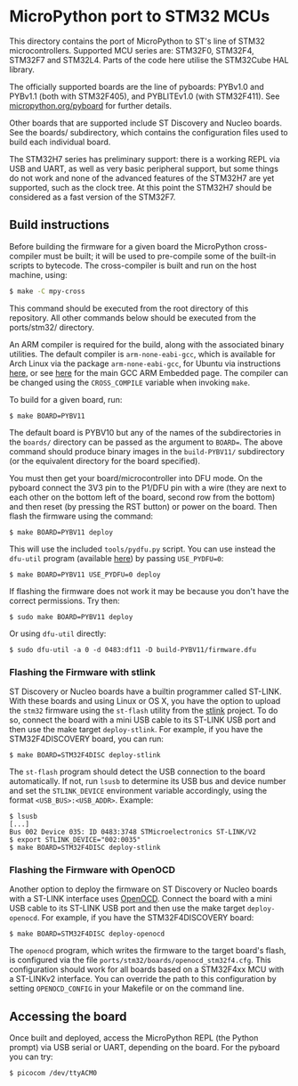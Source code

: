 MicroPython port to STM32 MCUs
==============================

This directory contains the port of MicroPython to ST's line of STM32
microcontrollers.  Supported MCU series are: STM32F0, STM32F4, STM32F7 and
STM32L4.  Parts of the code here utilise the STM32Cube HAL library.

The officially supported boards are the line of pyboards: PYBv1.0 and PYBv1.1
(both with STM32F405), and PYBLITEv1.0 (with STM32F411).  See
[micropython.org/pyboard](http://www.micropython.org/pyboard/) for further
details.

Other boards that are supported include ST Discovery and Nucleo boards.
See the boards/ subdirectory, which contains the configuration files used
to build each individual board.

The STM32H7 series has preliminary support: there is a working REPL via
USB and UART, as well as very basic peripheral support, but some things do
not work and none of the advanced features of the STM32H7 are yet supported,
such as the clock tree.  At this point the STM32H7 should be considered as a
fast version of the STM32F7.

Build instructions
------------------

Before building the firmware for a given board the MicroPython cross-compiler
must be built; it will be used to pre-compile some of the built-in scripts to
bytecode.  The cross-compiler is built and run on the host machine, using:
```bash
$ make -C mpy-cross
```
This command should be executed from the root directory of this repository.
All other commands below should be executed from the ports/stm32/ directory.

An ARM compiler is required for the build, along with the associated binary
utilities.  The default compiler is `arm-none-eabi-gcc`, which is available for
Arch Linux via the package `arm-none-eabi-gcc`, for Ubuntu via instructions
[here](https://launchpad.net/~team-gcc-arm-embedded/+archive/ubuntu/ppa), or
see [here](https://launchpad.net/gcc-arm-embedded) for the main GCC ARM
Embedded page.  The compiler can be changed using the `CROSS_COMPILE` variable
when invoking `make`.

To build for a given board, run:

    $ make BOARD=PYBV11

The default board is PYBV10 but any of the names of the subdirectories in the
`boards/` directory can be passed as the argument to `BOARD=`.  The above command
should produce binary images in the `build-PYBV11/` subdirectory (or the
equivalent directory for the board specified).

You must then get your board/microcontroller into DFU mode.  On the pyboard
connect the 3V3 pin to the P1/DFU pin with a wire (they are next to each
other on the bottom left of the board, second row from the bottom) and then
reset (by pressing the RST button) or power on the board.  Then flash the
firmware using the command:

    $ make BOARD=PYBV11 deploy

This will use the included `tools/pydfu.py` script.  You can use instead the
`dfu-util` program (available [here](http://dfu-util.sourceforge.net/)) by
passing `USE_PYDFU=0`:

    $ make BOARD=PYBV11 USE_PYDFU=0 deploy

If flashing the firmware does not work it may be because you don't have the
correct permissions.  Try then:

    $ sudo make BOARD=PYBV11 deploy

Or using `dfu-util` directly:

    $ sudo dfu-util -a 0 -d 0483:df11 -D build-PYBV11/firmware.dfu


### Flashing the Firmware with stlink

ST Discovery or Nucleo boards have a builtin programmer called ST-LINK. With
these boards and using Linux or OS X, you have the option to upload the
`stm32` firmware using the `st-flash` utility from the
[stlink](https://github.com/texane/stlink) project. To do so, connect the board
with a mini USB cable to its ST-LINK USB port and then use the make target
`deploy-stlink`. For example, if you have the STM32F4DISCOVERY board, you can
run:

    $ make BOARD=STM32F4DISC deploy-stlink

The `st-flash` program should detect the USB connection to the board
automatically. If not, run `lsusb` to determine its USB bus and device number
and set the `STLINK_DEVICE` environment variable accordingly, using the format
`<USB_BUS>:<USB_ADDR>`. Example:

    $ lsusb
    [...]
    Bus 002 Device 035: ID 0483:3748 STMicroelectronics ST-LINK/V2
    $ export STLINK_DEVICE="002:0035"
    $ make BOARD=STM32F4DISC deploy-stlink


### Flashing the Firmware with OpenOCD

Another option to deploy the firmware on ST Discovery or Nucleo boards with a
ST-LINK interface uses [OpenOCD](http://openocd.org/). Connect the board with
a mini USB cable to its ST-LINK USB port and then use the make target
`deploy-openocd`. For example, if you have the STM32F4DISCOVERY board:

    $ make BOARD=STM32F4DISC deploy-openocd

The `openocd` program, which writes the firmware to the target board's flash,
is configured via the file `ports/stm32/boards/openocd_stm32f4.cfg`. This
configuration should work for all boards based on a STM32F4xx MCU with a
ST-LINKv2 interface. You can override the path to this configuration by setting
`OPENOCD_CONFIG` in your Makefile or on the command line.

Accessing the board
-------------------

Once built and deployed, access the MicroPython REPL (the Python prompt) via USB
serial or UART, depending on the board.  For the pyboard you can try:

    $ picocom /dev/ttyACM0
